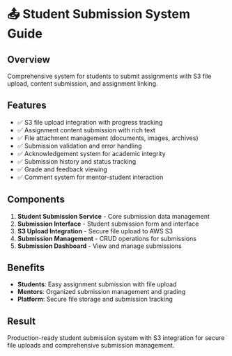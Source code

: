 # 📤 Student Submission System Guide

## Overview
Comprehensive system for students to submit assignments with S3 file upload, content submission, and assignment linking.

## Features
- ✅ S3 file upload integration with progress tracking
- ✅ Assignment content submission with rich text
- ✅ File attachment management (documents, images, archives)
- ✅ Submission validation and error handling
- ✅ Acknowledgement system for academic integrity
- ✅ Submission history and status tracking
- ✅ Grade and feedback viewing
- ✅ Comment system for mentor-student interaction

## Components
1. **Student Submission Service** - Core submission data management
2. **Submission Interface** - Student submission form and interface
3. **S3 Upload Integration** - Secure file upload to AWS S3
4. **Submission Management** - CRUD operations for submissions
5. **Submission Dashboard** - View and manage submissions

## Benefits
- **Students**: Easy assignment submission with file upload
- **Mentors**: Organized submission management and grading
- **Platform**: Secure file storage and submission tracking

## Result
Production-ready student submission system with S3 integration for secure file uploads and comprehensive submission management.
